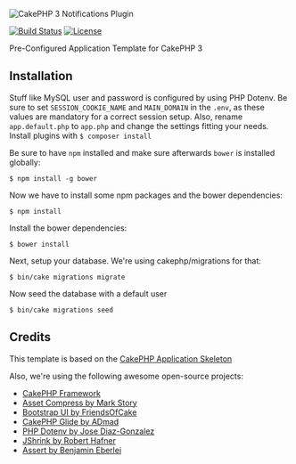 ![CakePHP 3 Notifications Plugin](https://raw.githubusercontent.com/scherersoftware/cake-app-template/master/app-template.png)

[![Build Status](https://travis-ci.org/scherersoftware/cake-app-template.svg?branch=master)](https://travis-ci.org/scherersoftware/cake-app-template)
[![License](https://img.shields.io/badge/license-MIT-brightgreen.svg?style=flat-square)](LICENSE.txt)

Pre-Configured Application Template for CakePHP 3

## Installation

Stuff like MySQL user and password is configured by using PHP Dotenv.
Be sure to set `SESSION_COOKIE_NAME` and `MAIN_DOMAIN` in the `.env`, as these values are mandatory for a correct session setup.
Also, rename `app.default.php` to `app.php` and change the settings fitting your needs.
Install plugins with `$ composer install`

Be sure to have `npm` installed and make sure afterwards `bower` is installed globally:

```
$ npm install -g bower
```

Now we have to install some npm packages and the bower dependencies:

```
$ npm install
```

Install the bower dependencies:

`$ bower install`


Next, setup your database. We're using cakephp/migrations for that:

`$ bin/cake migrations migrate`

Now seed the database with a default user

`$ bin/cake migrations seed`


## Credits

This template is based on the [CakePHP Application Skeleton](https://github.com/cakephp/app)

Also, we're using the following awesome open-source projects:
- [CakePHP Framework](https://github.com/cakephp/cakephp)
- [Asset Compress by Mark Story](https://github.com/markstory/asset_compress)
- [Bootstrap UI by FriendsOfCake](https://github.com/FriendsOfCake/bootstrap-ui)
- [CakePHP Glide by ADmad](https://github.com/admad/cakephp-glide)
- [PHP Dotenv by Jose Diaz-Gonzalez](https://github.com/josegonzalez)
- [JShrink by Robert Hafner](https://github.com/tedivm/jshrink)
- [Assert by Benjamin Eberlei](https://github.com/beberlei/assert)
